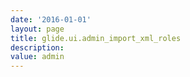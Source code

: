 ```yaml
---
date: '2016-01-01'
layout: page
title: glide.ui.admin_import_xml_roles
description:  
value: admin
---
```


